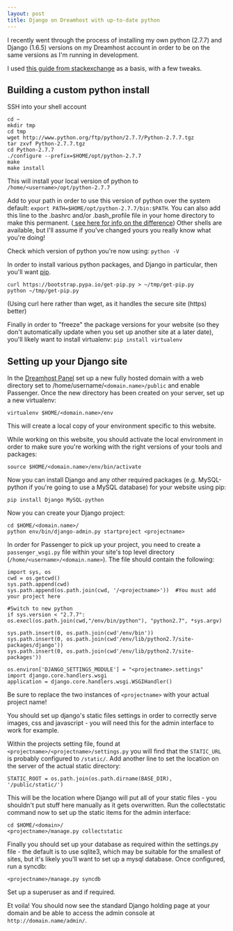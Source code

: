 ```yaml
---
layout: post
title: Django on Dreamhost with up-to-date python
---
```


I recently went through the process of installing my own python (2.7.7) and Django (1.6.5) versions on my Dreamhost account in order to be on the same versions as I'm running in development.

I used [this guide from stackexchange][1] as a basis, with a few tweaks.

Building a custom python install
--------------------------------

SSH into your shell account

	cd ~
	mkdir tmp
	cd tmp
	wget http://www.python.org/ftp/python/2.7.7/Python-2.7.7.tgz
	tar zxvf Python-2.7.7.tgz
	cd Python-2.7.7
	./configure --prefix=$HOME/opt/python-2.7.7
	make
	make install

This will install your local version of python to ```/home/<username>/opt/python-2.7.7```

Add to your path in order to use this version of python over the system default: ```export PATH=$HOME/opt/python-2.7.7/bin:$PATH```. You can also add this line to the .bashrc and/or .bash_profile file in your home directory to make this permanent. ([ see here for info on the difference][2]) Other shells are available, but I'll assume if you've changed yours you really know what you're doing!

Check which version of python you're now using: ```python -V```

In order to install various python packages, and Django in particular, then you'll want [pip][3].

	curl https://bootstrap.pypa.io/get-pip.py > ~/tmp/get-pip.py
	python ~/tmp/get-pip.py

(Using curl here rather than wget, as it handles the secure site (https) better)

Finally in order to "freeze" the package versions for your website (so they don't automatically update when you set up another site at a later date), you'll likely want to install virtualenv: ```pip install virtualenv```

Setting up your Django site
---------------------------

In the [Dreamhost Panel][4] set up a new fully hosted domain with a web directory set to /home/username/```<domain.name>/public``` and enable Passenger.
Once the new directory has been created on your server, set up a new virtualenv:
	
	virtualenv $HOME/<domain.name>/env

This will create a local copy of your environment specific to this website.

While working on this website, you should activate the local environment in order to make sure you're working with the right versions of your tools and packages:

	source $HOME/<domain.name>/env/bin/activate

Now you can install Django and any other required packages (e.g. MySQL-python if you're going to use a MySQL database) for your website using pip:

	pip install Django MySQL-python

Now you can create your Django project:

	cd $HOME/<domain.name>/
	python env/bin/django-admin.py startproject <projectname>

In order for Passenger to pick up your project, you need to create a ```passenger_wsgi.py``` file within your site's top level directory (```/home/<username>/<domain.name>```).
The file should contain the following:

	import sys, os
	cwd = os.getcwd()
	sys.path.append(cwd)
	sys.path.append(os.path.join(cwd, '/<projectname>'))  #You must add your project here
 
	#Switch to new python
	if sys.version < "2.7.7": os.execl(os.path.join(cwd,"/env/bin/python"), "python2.7", *sys.argv)

	sys.path.insert(0, os.path.join(cwd'/env/bin'))
	sys.path.insert(0, os.path.join(cwd'/env/lib/python2.7/site-packages/django'))
	sys.path.insert(0, os.path.join(cwd'/env/lib/python2.7/site-packages'))

	os.environ['DJANGO_SETTINGS_MODULE'] = "<projectname>.settings"
	import django.core.handlers.wsgi
	application = django.core.handlers.wsgi.WSGIHandler()
	
Be sure to replace the two instances of ```<projectname>``` with your actual project name!


You should set up django's static files settings in order to correctly serve images, css and javascript - you will need this for the admin interface to work for example.

Within the projects setting file, found at ```<projectname>/<projectname>/settings.py``` you will find that the ```STATIC_URL``` is probably configured to ```/static/```.
Add another line to set the location on the server of the actual static directory:

	STATIC_ROOT = os.path.join(os.path.dirname(BASE_DIR), '/public/static/')

This will be the location where Django will put all of your static files - you shouldn't put stuff here manually as it gets overwritten. Run the collectstatic command now to set up the static items for the admin interface:

	cd $HOME/<domain>/
	<projectname>/manage.py collectstatic

Finally you should set up your database as required within the settings.py file - the default is to use sqlite3, which may be suitable for the smallest of sites, but it's likely you'll want to set up a mysql database.
Once configured, run a syncdb:

	<projectname>/manage.py syncdb

Set up a superuser as and if required.

Et voila! You should now see the standard Django holding page at your domain and be able to access the admin console at ```http://domain.name/admin/```.

[1]: http://stackoverflow.com/questions/10953695/update-new-django-and-python-2-7-with-virtualenv-on-dreamhost-with-passenger
[2]: http://www.joshstaiger.org/archives/2005/07/bash_profile_vs.html
[3]: https://pip.pypa.io/en/latest/installing.html
[4]: https://panel.dreamhost.com
